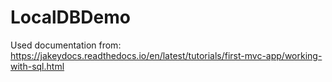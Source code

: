 # LocalDBDemo

Used documentation from: https://jakeydocs.readthedocs.io/en/latest/tutorials/first-mvc-app/working-with-sql.html
